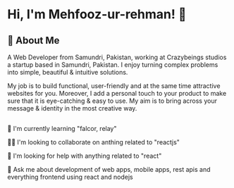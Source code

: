 # Hi, I'm Mehfooz-ur-rehman! 👋


## 🚀 About Me
A Web Developer from Samundri, Pakistan, working at Crazybeings studios a startup based in Samundri, Pakistan. I enjoy turning complex problems into simple, beautiful & intuitive solutions.

My job is to build functional, user-friendly and at the same time attractive websites for you. Moreover, I add a personal touch to your product to make sure that it is eye-catching & easy to use. My aim is to bring across your message & identity in the most creative way.


##

🧠 I'm currently learning "falcor, relay"

👯‍♀️ I'm looking to collaborate on anthing related to "reactjs"

🤔 I'm looking for help with anything related to "react"

💬 Ask me about development of web apps, mobile apps, rest apis and everything frontend using react and nodejs
